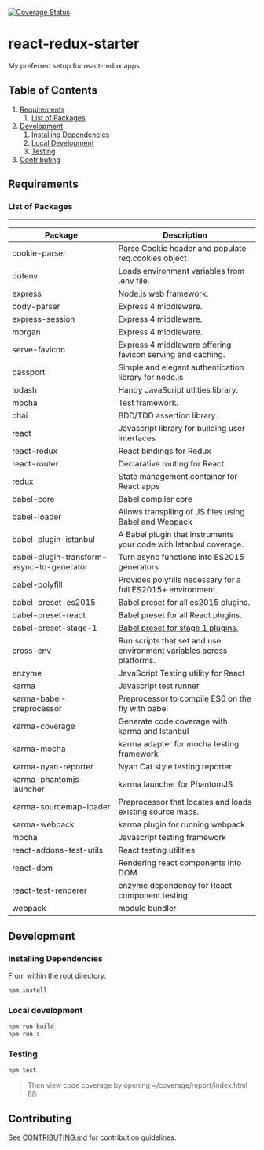[![Coverage Status](https://coveralls.io/repos/github/Jukejc/react-redux-starter/badge.svg?branch=master)](https://coveralls.io/github/Jukejc/react-redux-starter?branch=master)

# react-redux-starter
My preferred setup for react-redux apps

## Table of Contents

1. [Requirements](#requirements)
    1. [List of Packages](#list-of-packages)
1. [Development](#development)
    1. [Installing Dependencies](#installing-dependencies)
    1. [Local Development](#local-development)
    1. [Testing](#testing)
1. [Contributing](#contributing)

## Requirements

### List of Packages
----------------

| Package                         | Description                                                           |
| ------------------------------- | --------------------------------------------------------------------- |
| cookie-parser                   | Parse Cookie header and populate req.cookies object                   |
| dotenv                          | Loads environment variables from .env file.                           |
| express                         | Node.js web framework.                                                |
| body-parser                     | Express 4 middleware.                                                 |
| express-session                 | Express 4 middleware.                                                 |
| morgan                          | Express 4 middleware.                                                 |
| serve-favicon                   | Express 4 middleware offering favicon serving and caching.            |
| passport                        | Simple and elegant authentication library for node.js                 |
| lodash                          | Handy JavaScript utlities library.                                    |
| mocha                           | Test framework.                                                       |
| chai                            | BDD/TDD assertion library.                                            |
| react                           | Javascript library for building user interfaces                       |
| react-redux                     | React bindings for Redux                                              |
| react-router                    | Declarative routing for React                                         |
| redux                           | State management container for React apps                             |
| babel-core                      | Babel compiler core                                                   |
| babel-loader                    | Allows transpiling of JS files using Babel and Webpack                |
| babel-plugin-istanbul           | A Babel plugin that instruments your code with Istanbul coverage.     |
| babel-plugin-transform-async-to-generator | Turn async functions into ES2015 generators                 |
| babel-polyfill                  | Provides polyfills necessary for a full ES2015+ environment.          |
| babel-preset-es2015             | Babel preset for all es2015 plugins.                                  |
| babel-preset-react              | Babel preset for all React plugins.                                   |
| babel-preset-stage-1            | [Babel preset for stage 1 plugins.](https://www.npmjs.com/package/babel-preset-stage-1) |
| cross-env                       | Run scripts that set and use environment variables across platforms.  |
| enzyme                          | JavaScript Testing utility for React                                  |
| karma                           | Javascript test runner                                                |
| karma-babel-preprocessor        | Preprocessor to compile ES6 on the fly with babel                     |
| karma-coverage                  | Generate code coverage with karma and Istanbul                        |
| karma-mocha                     | karma adapter for mocha testing framework                             |
| karma-nyan-reporter             | Nyan Cat style testing reporter                                       |
| karma-phantomjs-launcher | karma launcher for PhantomJS |
| karma-sourcemap-loader | Preprocessor that locates and loads existing source maps. |
| karma-webpack | karma plugin for running webpack |
| mocha | Javascript testing framework |
| react-addons-test-utils | React testing utilities |
| react-dom | Rendering react components into DOM |
| react-test-renderer | enzyme dependency for React component testing |
| webpack | module bundler |

## Development

### Installing Dependencies

From within the root directory:

```sh
npm install
```

### Local development

```sh
npm run build
npm run s
```

### Testing

```sh
npm test
```
> Then view code coverage by opening ~/coverage/report/index.html
ßß

## Contributing

See [CONTRIBUTING.md](CONTRIBUTING.md) for contribution guidelines.